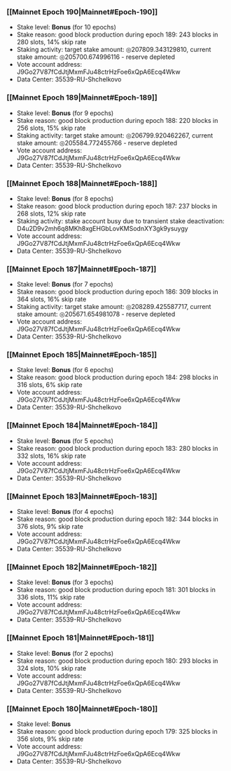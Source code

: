 ### [[Mainnet Epoch 190|Mainnet#Epoch-190]]
* Stake level: **Bonus** (for 10 epochs)
* Stake reason: good block production during epoch 189: 243 blocks in 280 slots, 14% skip rate
* Staking activity: target stake amount: ◎207809.343129810, current stake amount: ◎205700.674996116 - reserve depleted
* Vote account address: J9Go27V87fCdJtjMxmFJu48ctrHzFoe6xQpA6Ecq4Wkw
* Data Center: 35539-RU-Shchelkovo
### [[Mainnet Epoch 189|Mainnet#Epoch-189]]
* Stake level: **Bonus** (for 9 epochs)
* Stake reason: good block production during epoch 188: 220 blocks in 256 slots, 15% skip rate
* Staking activity: target stake amount: ◎206799.920462267, current stake amount: ◎205584.772455766 - reserve depleted
* Vote account address: J9Go27V87fCdJtjMxmFJu48ctrHzFoe6xQpA6Ecq4Wkw
* Data Center: 35539-RU-Shchelkovo
### [[Mainnet Epoch 188|Mainnet#Epoch-188]]
* Stake level: **Bonus** (for 8 epochs)
* Stake reason: good block production during epoch 187: 237 blocks in 268 slots, 12% skip rate
* Staking activity: stake account busy due to transient stake deactivation: D4u2D9v2mh6q8MKh8xgEHGbLovKMSodnXY3gk9ysuygy
* Vote account address: J9Go27V87fCdJtjMxmFJu48ctrHzFoe6xQpA6Ecq4Wkw
* Data Center: 35539-RU-Shchelkovo
### [[Mainnet Epoch 187|Mainnet#Epoch-187]]
* Stake level: **Bonus** (for 7 epochs)
* Stake reason: good block production during epoch 186: 309 blocks in 364 slots, 16% skip rate
* Staking activity: target stake amount: ◎208289.425587717, current stake amount: ◎205671.654981078 - reserve depleted
* Vote account address: J9Go27V87fCdJtjMxmFJu48ctrHzFoe6xQpA6Ecq4Wkw
* Data Center: 35539-RU-Shchelkovo
### [[Mainnet Epoch 185|Mainnet#Epoch-185]]
* Stake level: **Bonus** (for 6 epochs)
* Stake reason: good block production during epoch 184: 298 blocks in 316 slots, 6% skip rate
* Vote account address: J9Go27V87fCdJtjMxmFJu48ctrHzFoe6xQpA6Ecq4Wkw
* Data Center: 35539-RU-Shchelkovo
### [[Mainnet Epoch 184|Mainnet#Epoch-184]]
* Stake level: **Bonus** (for 5 epochs)
* Stake reason: good block production during epoch 183: 280 blocks in 332 slots, 16% skip rate
* Vote account address: J9Go27V87fCdJtjMxmFJu48ctrHzFoe6xQpA6Ecq4Wkw
* Data Center: 35539-RU-Shchelkovo
### [[Mainnet Epoch 183|Mainnet#Epoch-183]]
* Stake level: **Bonus** (for 4 epochs)
* Stake reason: good block production during epoch 182: 344 blocks in 376 slots, 9% skip rate
* Vote account address: J9Go27V87fCdJtjMxmFJu48ctrHzFoe6xQpA6Ecq4Wkw
* Data Center: 35539-RU-Shchelkovo
### [[Mainnet Epoch 182|Mainnet#Epoch-182]]
* Stake level: **Bonus** (for 3 epochs)
* Stake reason: good block production during epoch 181: 301 blocks in 336 slots, 11% skip rate
* Vote account address: J9Go27V87fCdJtjMxmFJu48ctrHzFoe6xQpA6Ecq4Wkw
* Data Center: 35539-RU-Shchelkovo
### [[Mainnet Epoch 181|Mainnet#Epoch-181]]
* Stake level: **Bonus** (for 2 epochs)
* Stake reason: good block production during epoch 180: 293 blocks in 324 slots, 10% skip rate
* Vote account address: J9Go27V87fCdJtjMxmFJu48ctrHzFoe6xQpA6Ecq4Wkw
* Data Center: 35539-RU-Shchelkovo
### [[Mainnet Epoch 180|Mainnet#Epoch-180]]
* Stake level: **Bonus**
* Stake reason: good block production during epoch 179: 325 blocks in 356 slots, 9% skip rate
* Vote account address: J9Go27V87fCdJtjMxmFJu48ctrHzFoe6xQpA6Ecq4Wkw
* Data Center: 35539-RU-Shchelkovo